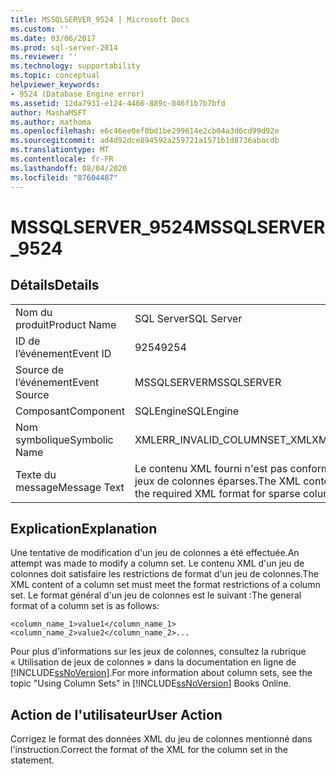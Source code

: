```yaml
---
title: MSSQLSERVER_9524 | Microsoft Docs
ms.custom: ''
ms.date: 03/06/2017
ms.prod: sql-server-2014
ms.reviewer: ''
ms.technology: supportability
ms.topic: conceptual
helpviewer_keywords:
- 9524 (Database Engine error)
ms.assetid: 12da7931-e124-4466-889c-046f1b7b7bfd
author: MashaMSFT
ms.author: mathoma
ms.openlocfilehash: e6c46ee0ef0bd1be299614e2cb04a3d6cd99d92e
ms.sourcegitcommit: ad4d92dce894592a259721a1571b1d8736abacdb
ms.translationtype: MT
ms.contentlocale: fr-FR
ms.lasthandoff: 08/04/2020
ms.locfileid: "87604487"
---
```

# <a name="mssqlserver_9524"></a><span data-ttu-id="36e31-102">MSSQLSERVER_9524</span><span class="sxs-lookup"><span data-stu-id="36e31-102">MSSQLSERVER_9524</span></span>
    
## <a name="details"></a><span data-ttu-id="36e31-103">Détails</span><span class="sxs-lookup"><span data-stu-id="36e31-103">Details</span></span>  
  
|||  
|-|-|  
|<span data-ttu-id="36e31-104">Nom du produit</span><span class="sxs-lookup"><span data-stu-id="36e31-104">Product Name</span></span>|<span data-ttu-id="36e31-105">SQL Server</span><span class="sxs-lookup"><span data-stu-id="36e31-105">SQL Server</span></span>|  
|<span data-ttu-id="36e31-106">ID de l’événement</span><span class="sxs-lookup"><span data-stu-id="36e31-106">Event ID</span></span>|<span data-ttu-id="36e31-107">9254</span><span class="sxs-lookup"><span data-stu-id="36e31-107">9254</span></span>|  
|<span data-ttu-id="36e31-108">Source de l’événement</span><span class="sxs-lookup"><span data-stu-id="36e31-108">Event Source</span></span>|<span data-ttu-id="36e31-109">MSSQLSERVER</span><span class="sxs-lookup"><span data-stu-id="36e31-109">MSSQLSERVER</span></span>|  
|<span data-ttu-id="36e31-110">Composant</span><span class="sxs-lookup"><span data-stu-id="36e31-110">Component</span></span>|<span data-ttu-id="36e31-111">SQLEngine</span><span class="sxs-lookup"><span data-stu-id="36e31-111">SQLEngine</span></span>|  
|<span data-ttu-id="36e31-112">Nom symbolique</span><span class="sxs-lookup"><span data-stu-id="36e31-112">Symbolic Name</span></span>|<span data-ttu-id="36e31-113">XMLERR_INVALID_COLUMNSET_XML</span><span class="sxs-lookup"><span data-stu-id="36e31-113">XMLERR_INVALID_COLUMNSET_XML</span></span>|  
|<span data-ttu-id="36e31-114">Texte du message</span><span class="sxs-lookup"><span data-stu-id="36e31-114">Message Text</span></span>|<span data-ttu-id="36e31-115">Le contenu XML fourni n'est pas conforme au format XML requis pour les jeux de colonnes éparses.</span><span class="sxs-lookup"><span data-stu-id="36e31-115">The XML content provided does not conform to the required XML format for sparse column sets.</span></span>|  
  
## <a name="explanation"></a><span data-ttu-id="36e31-116">Explication</span><span class="sxs-lookup"><span data-stu-id="36e31-116">Explanation</span></span>  
 <span data-ttu-id="36e31-117">Une tentative de modification d'un jeu de colonnes a été effectuée.</span><span class="sxs-lookup"><span data-stu-id="36e31-117">An attempt was made to modify a column set.</span></span> <span data-ttu-id="36e31-118">Le contenu XML d'un jeu de colonnes doit satisfaire les restrictions de format d'un jeu de colonnes.</span><span class="sxs-lookup"><span data-stu-id="36e31-118">The XML content of a column set must meet the format restrictions of a column set.</span></span> <span data-ttu-id="36e31-119">Le format général d'un jeu de colonnes est le suivant :</span><span class="sxs-lookup"><span data-stu-id="36e31-119">The general format of a column set is as follows:</span></span>  
  
 `<column_name_1>value1</column_name_1><column_name_2>value2</column_name_2>...`  
  
 <span data-ttu-id="36e31-120">Pour plus d'informations sur les jeux de colonnes, consultez la rubrique « Utilisation de jeux de colonnes » dans la documentation en ligne de [!INCLUDE[ssNoVersion](../../includes/ssnoversion-md.md)].</span><span class="sxs-lookup"><span data-stu-id="36e31-120">For more information about column sets, see the topic "Using Column Sets" in [!INCLUDE[ssNoVersion](../../includes/ssnoversion-md.md)] Books Online.</span></span>  
  
## <a name="user-action"></a><span data-ttu-id="36e31-121">Action de l'utilisateur</span><span class="sxs-lookup"><span data-stu-id="36e31-121">User Action</span></span>  
 <span data-ttu-id="36e31-122">Corrigez le format des données XML du jeu de colonnes mentionné dans l'instruction.</span><span class="sxs-lookup"><span data-stu-id="36e31-122">Correct the format of the XML for the column set in the statement.</span></span>  
  
  

